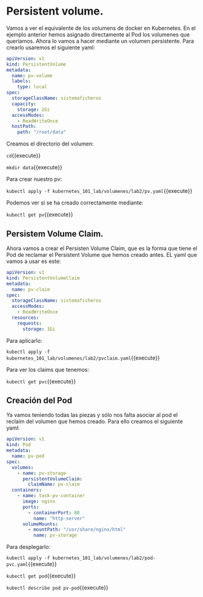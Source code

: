 # Persistent volume.

Vamos a ver el equivalente de los volumens de docker en Kubernetes. En el ejemplo anterior hemos asignado directamente al Pod los volumenes que queríamos. Ahora lo vamos a hacer mediante un volumen persistente. Para crearlo usaremos el siguiente yaml:

```yaml
apiVersion: v1
kind: PersistentVolume
metadata:
  name: pv-volume
  labels:
    type: local
spec:
  storageClassName: sistemaficheros
  capacity:
    storage: 2Gi
  accessModes:
    - ReadWriteOnce
  hostPath:
    path: "/root/data"
```

Creamos el directorio del volumen:

`cd`{{execute}}

`mkdir data`{{execute}}

Para crear nuestro pv:

`kubectl apply -f kubernetes_101_lab/volumenes/lab2/pv.yaml`{{execute}}

Podemos ver si se ha creado correctamente mediante:

`kubectl get pv`{{execute}}



## Persistem Volume Claim.

Ahora vamos a crear el Persisten Volume Claim, que es la forma que tiene el Pod de reclamar el Persistent Volume que hemos creado antes. EL yaml que vamos a usar es este:

```yaml
apiVersion: v1
kind: PersistentVolumeClaim
metadata:
  name: pv-claim
spec:
  storageClassName: sistemaficheros
  accessModes:
    - ReadWriteOnce
  resources:
    requests:
      storage: 1Gi
```

Para aplicarlo:

`kubectl apply -f kubernetes_101_lab/volumenes/lab2/pvclaim.yaml`{{execute}}

Para ver los claims que tenemos:

`kubectl get pvc`{{execute}}



## Creación del Pod

Ya vamos teniendo todas las piezas y sólo nos falta asociar al pod el reclaim del volumen que hemos creado. Para ello creamos el siguiente yaml:

```yaml
apiVersion: v1
kind: Pod
metadata:
  name: pv-pod
spec:
  volumes:
    - name: pv-storage
      persistentVolumeClaim:
        claimName: pv-claim
  containers:
    - name: task-pv-container
      image: nginx
      ports:
        - containerPort: 80
          name: "http-server"
      volumeMounts:
        - mountPath: "/usr/share/nginx/html"
          name: pv-storage
```

Para desplegarlo:

`kubectl apply -f kubernetes_101_lab/volumenes/lab2/pod-pvc.yaml`{{execute}}

`kubectl get pod`{{execute}}

`kubectl describe pod pv-pod`{{execute}}



